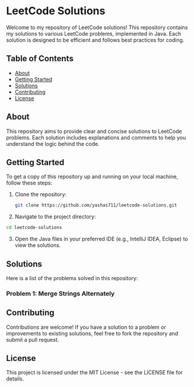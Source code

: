 # LeetCode Solutions

Welcome to my repository of LeetCode solutions! This repository contains my solutions to various LeetCode problems, implemented in Java. Each solution is designed to be efficient and follows best practices for coding.

## Table of Contents

- [About](#about)
- [Getting Started](#getting-started)
- [Solutions](#solutions)
- [Contributing](#contributing)
- [License](#license)

## About

This repository aims to provide clear and concise solutions to LeetCode problems. Each solution includes explanations and comments to help you understand the logic behind the code.

## Getting Started

To get a copy of this repository up and running on your local machine, follow these steps:

1. Clone the repository:
   ```bash
   git clone https://github.com/yashas711/leetcode-solutions.git
2. Navigate to the project directory:
  ```bash
  cd leetcode-solutions
```
3. Open the Java files in your preferred IDE (e.g., IntelliJ IDEA, Eclipse) to view the solutions.
## Solutions

Here is a list of the problems solved in this repository:

  ### Problem 1: Merge Strings Alternately

## Contributing
Contributions are welcome! If you have a solution to a problem or improvements to existing solutions, feel free to fork the repository and submit a pull request.

## License
This project is licensed under the MIT License - see the LICENSE file for details.
